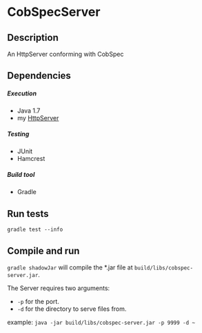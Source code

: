 # CobSpecServer

## Description

An HttpServer conforming with CobSpec

## Dependencies

##### Execution
* Java 1.7
* my [HttpServer](https://github.com/demonh3x/server.java)

##### Testing
* JUnit
* Hamcrest

##### Build tool
* Gradle

## Run tests
`gradle test --info`

## Compile and run
`gradle shadowJar` will compile the *.jar file at `build/libs/cobspec-server.jar`.

The Server requires two arguments:

* `-p` for the port.
* `-d` for the directory to serve files from.

example: `java -jar build/libs/cobspec-server.jar -p 9999 -d ~`
